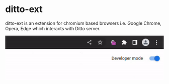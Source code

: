 # ditto-ext
ditto-ext is an extension for chromium based browsers i.e. Google Chrome, Opera, Edge which interacts with Ditto server.

![Sample gif or jif or gif or G.I.F](sample.gif)
